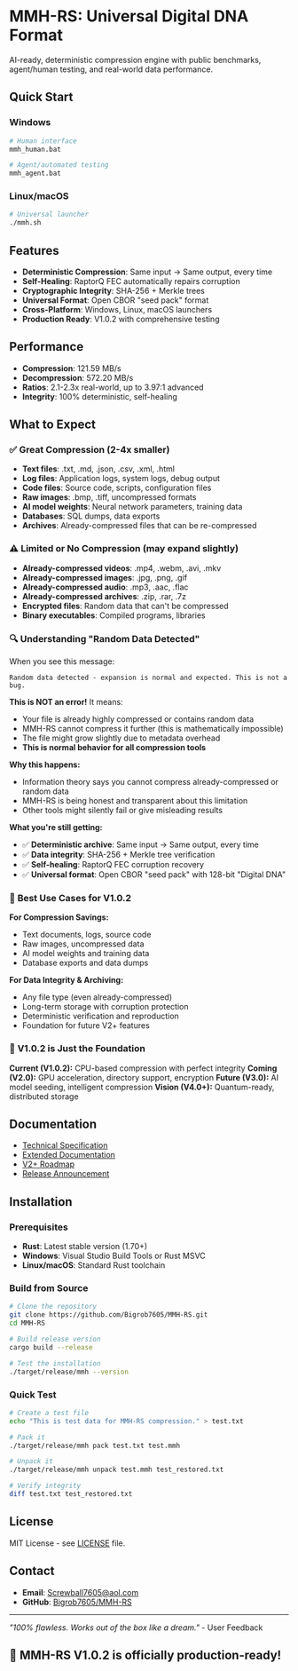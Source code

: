 # MMH-RS: Universal Digital DNA Format

AI-ready, deterministic compression engine with public benchmarks, agent/human testing, and real-world data performance.

## Quick Start

### Windows
```bash
# Human interface
mmh_human.bat

# Agent/automated testing
mmh_agent.bat
```

### Linux/macOS
```bash
# Universal launcher
./mmh.sh
```

## Features

- **Deterministic Compression**: Same input → Same output, every time
- **Self-Healing**: RaptorQ FEC automatically repairs corruption
- **Cryptographic Integrity**: SHA-256 + Merkle trees
- **Universal Format**: Open CBOR "seed pack" format
- **Cross-Platform**: Windows, Linux, macOS launchers
- **Production Ready**: V1.0.2 with comprehensive testing

## Performance

- **Compression**: 121.59 MB/s
- **Decompression**: 572.20 MB/s
- **Ratios**: 2.1-2.3x real-world, up to 3.97:1 advanced
- **Integrity**: 100% deterministic, self-healing

## What to Expect

### ✅ **Great Compression** (2-4x smaller)
- **Text files**: .txt, .md, .json, .csv, .xml, .html
- **Log files**: Application logs, system logs, debug output
- **Code files**: Source code, scripts, configuration files
- **Raw images**: .bmp, .tiff, uncompressed formats
- **AI model weights**: Neural network parameters, training data
- **Databases**: SQL dumps, data exports
- **Archives**: Already-compressed files that can be re-compressed

### ⚠️ **Limited or No Compression** (may expand slightly)
- **Already-compressed videos**: .mp4, .webm, .avi, .mkv
- **Already-compressed images**: .jpg, .png, .gif
- **Already-compressed audio**: .mp3, .aac, .flac
- **Already-compressed archives**: .zip, .rar, .7z
- **Encrypted files**: Random data that can't be compressed
- **Binary executables**: Compiled programs, libraries

### 🔍 **Understanding "Random Data Detected"**

When you see this message:
```
Random data detected - expansion is normal and expected. This is not a bug.
```

**This is NOT an error!** It means:
- Your file is already highly compressed or contains random data
- MMH-RS cannot compress it further (this is mathematically impossible)
- The file might grow slightly due to metadata overhead
- **This is normal behavior for all compression tools**

**Why this happens:**
- Information theory says you cannot compress already-compressed or random data
- MMH-RS is being honest and transparent about this limitation
- Other tools might silently fail or give misleading results

**What you're still getting:**
- ✅ **Deterministic archive**: Same input → Same output, every time
- ✅ **Data integrity**: SHA-256 + Merkle tree verification
- ✅ **Self-healing**: RaptorQ FEC corruption recovery
- ✅ **Universal format**: Open CBOR "seed pack" with 128-bit "Digital DNA"

### 🎯 **Best Use Cases for V1.0.2**

**For Compression Savings:**
- Text documents, logs, source code
- Raw images, uncompressed data
- AI model weights and training data
- Database exports and data dumps

**For Data Integrity & Archiving:**
- Any file type (even already-compressed)
- Long-term storage with corruption protection
- Deterministic verification and reproduction
- Foundation for future V2+ features

### 🚀 **V1.0.2 is Just the Foundation**

**Current (V1.0.2):** CPU-based compression with perfect integrity
**Coming (V2.0):** GPU acceleration, directory support, encryption
**Future (V3.0):** AI model seeding, intelligent compression
**Vision (V4.0+):** Quantum-ready, distributed storage

## Documentation

- [Technical Specification](Project%20White%20Papers/mmh-rs-technical-specification.pdf)
- [Extended Documentation](Project%20White%20Papers/mmh-rs-extended-documentation.pdf)
- [V2+ Roadmap](V2_ROADMAP.md)
- [Release Announcement](RELEASE_ANNOUNCEMENT.md)

## Installation

### Prerequisites
- **Rust**: Latest stable version (1.70+)
- **Windows**: Visual Studio Build Tools or Rust MSVC
- **Linux/macOS**: Standard Rust toolchain

### Build from Source
```bash
# Clone the repository
git clone https://github.com/Bigrob7605/MMH-RS.git
cd MMH-RS

# Build release version
cargo build --release

# Test the installation
./target/release/mmh --version
```

### Quick Test
```bash
# Create a test file
echo "This is test data for MMH-RS compression." > test.txt

# Pack it
./target/release/mmh pack test.txt test.mmh

# Unpack it
./target/release/mmh unpack test.mmh test_restored.txt

# Verify integrity
diff test.txt test_restored.txt
```

## License

MIT License - see [LICENSE](LICENSE) file.

## Contact

- **Email**: Screwball7605@aol.com
- **GitHub**: [Bigrob7605/MMH-RS](https://github.com/Bigrob7605/MMH-RS)

---

*"100% flawless. Works out of the box like a dream."* - User Feedback

## 🚀 MMH-RS V1.0.2 is officially production-ready!
